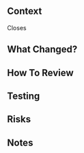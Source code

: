 <!-- Please rename the pr title to a descriptive and well-formatted title :)-->

## Context
<!-- Write down the context the reviewer should understand before reviewing your pr. It can be a link to discord message, or a self contained paragraph. Why are you making this change? -->



<!-- Close the issue this pr is linked to by typing # and the number of your issue, if it exists-->
Closes

## What Changed?
<!-- What changes did you make? -->



## How To Review
<!-- What (rough) order should the reviewer view your files? -->



## Testing
<!-- What testing did you do, if any? -->



## Risks
<!-- Where should the reviewer focus on (if any)? -->



## Notes
